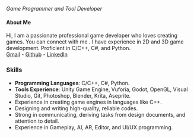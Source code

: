 *Game Programmer and Tool Developer*
#### About Me
Hi, I am a passionate professional game developer who loves creating games. You can connect with me . I have experience in 2D and 3D game development. Proficient in C/C++, C#, and Python.\
[Gmail](mailto:gamedev.abhijit@gmail.com) - [Github](https://github.com/gamdevAbhi) - [LinkedIn](https://linkedin.com/in/abhijit-biswas-dev)

### Skills
- **Programming Languages**: C/C++, C#, Python.
- **Tools Experience**: Unity Game Engine, Vuforia, Godot, OpenGL, Visual Studio, Git, Photoshop, Blender, Krita, Aseprite.
- Experience in creating game engines in languages like C++.
- Designing and writing high-quality, reliable codes.
- Strong in communicating, deriving tasks from design documents, and attention to detail.
- Experience in Gameplay, AI, AR, Editor, and UI/UX programming.